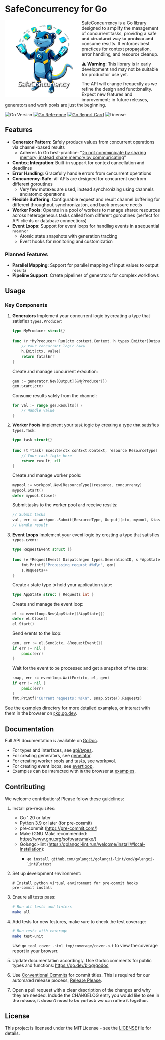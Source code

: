 # SafeConcurrency for Go

<img align="left" width="250" height="250" alt="SafeConcurrency Logo" src="doc/assets/images/logo-500x500.png">

SafeConcurrency is a Go library designed to simplify the management of concurrent tasks, providing a safe and structured way to produce and consume results.
It enforces best practices for context propagation, error handling, and resource cleanup.

⚠️ **Warning**: This library is in early development and may not be suitable for production use yet.

The API will change frequently as we refine the design and functionality.
Expect new features and improvements in future releases, generators and work pools are just the beginning.

![Go Version](https://img.shields.io/badge/go-1.20-blue) [![Go Reference](https://pkg.go.dev/badge/github.com/Izzette/go-safeconcurrency.svg)](https://pkg.go.dev/github.com/Izzette/go-safeconcurrency) [![Go Report Card](https://goreportcard.com/badge/github.com/Izzette/go-safeconcurrency)](https://goreportcard.com/report/github.com/Izzette/go-safeconcurrency) ![License](https://img.shields.io/badge/license-MIT-green)

## Features

- **Generator Pattern**: Safely produce values from concurrent operations via channel-based results
  - Adheres to Go best-practice: “[Do not communicate by sharing memory; instead, share memory by communicating](https://go.dev/blog/codelab-share)”
- **Context Integration**: Built-in support for context cancellation and deadlines
- **Error Handling**: Gracefully handle errors from concurrent operations
- **Concurrency-Safe**: All APIs are designed for concurrent use from different goroutines
  - Very few mutexes are used, instead synchronizing using channels and atomic operations
- **Flexible Buffering**: Configurable request and result channel buffering for different throughput, synchronization,
  and back-pressure needs
- **Worker Pools**: Operate in a pool of workers to manage shared resources across heterogeneous tasks called from
  different goroutines (perfect for API clients or database connections)
- **Event Loops**: Support for event loops for handling events in a sequential manner
   - Atomic state snapshots with generation tracking
   - Event hooks for monitoring and customization

### Planned Features

- **Parallel Mapping**: Support for parallel mapping of input values to output results
- **Pipeline Support**: Create pipelines of generators for complex workflows

## Usage

### Key Components

1. **Generators**
   Implement your concurrent logic by creating a type that satisfies `types.Producer`:
   ```go
   type MyProducer struct{}

   func (r *MyProducer) Run(ctx context.Context, h types.Emitter[Output]) error {
       // Your concurrent logic here
       h.Emit(ctx, value)
       return fatalErr
   }
   ```

   Create and manage concurrent execution:
   ```go
   gen := generator.New[Output](&MyProducer{})
   gen.Start(ctx)
   ```

   Consume results safely from the channel:
   ```go
   for val := range gen.Results() {
       // Handle value
   }
   ```

2. **Worker Pools**
   Implement your task logic by creating a type that satisfies `types.Task`:
   ```go
   type task struct{}

   func (t *task) Execute(ctx context.Context, resource ResourceType) (Output, error) {
       // Your task logic here
       return result, nil
   }
   ```

   Create and manage worker pools:
   ```go
   mypool := workpool.New[ResourceType](resource, concurrency)
   mypool.Start()
   defer mypool.Close()
   ```

   Submit tasks to the worker pool and receive results:
   ```go
   // Submit tasks
   val, err := workpool.Submit[ResourceType, Output](ctx, mypool, &task{})
   // Handle result
   ```

3. **Event Loops**
   Implement your event logic by creating a type that satisfies `types.Event`:
   ```go
   type RequestEvent struct {}

   func (e *RequestEvent) Dispatch(gen types.GenerationID, s *AppState) {
       fmt.Printf("Processing request #%d\n", gen)
       s.Requests++
   }
   ```

   Create a state type to hold your application state:
   ```go
   type AppState struct { Requests int }
   ```

   Create and manage the event loop:
   ```go
   el := eventloop.New[AppState](&AppState{})
   defer el.Close()
   el.Start()
   ```

   Send events to the loop:
   ```go
   gen, err := el.Send(ctx, &RequestEvent{})
   if err != nil {
       panic(err)
   }
   ```

   Wait for the event to be processed and get a snapshot of the state:
   ```go
   snap, err := eventloop.WaitFor(ctx, el, gen)
   if err != nil {
       panic(err)
   }
   fmt.Printf("Current requests: %d\n", snap.State().Requests)
   ```

See the [examples](examples) directory for more detailed examples, or interact
with them in the browser on
[pkg.go.dev](https://pkg.go.dev/github.com/Izzette/go-safeconcurrency/examples).

## Documentation

Full API documentation is available on [GoDoc](https://pkg.go.dev/github.com/Izzette/go-safeconcurrency).

- For types and interfaces, see [api/types](https://pkg.go.dev/github.com/Izzette/go-safeconcurrency/api/types).
- For creating generators, see [generator](https://pkg.go.dev/github.com/Izzette/go-safeconcurrency/generator).
- For creating worker pools and tasks, see [workpool](https://pkg.go.dev/github.com/Izzette/go-safeconcurrency/workpool).
- For creating event loops, see [eventloop](https://pkg.go.dev/github.com/Izzette/go-safeconcurrency/eventloop).
- Examples can be interacted with in the browser at [examples](https://pkg.go.dev/github.com/Izzette/go-safeconcurrency/examples).

## Contributing

We welcome contributions! Please follow these guidelines:

1. Install pre-requisites:
   - Go 1.20 or later
   - Python 3.9 or later (for pre-commit)
   - pre-commit (https://pre-commit.com/)
   - Make (GNU Make recommended: https://www.gnu.org/software/make/)
   - Golangci-lint (https://golangci-lint.run/welcome/install/#local-installation):
     - ```shell
       go install github.com/golangci/golangci-lint/cmd/golangci-lint@latest
       ```

2. Set up development environment:
   ```shell
   # Install python virtual environment for pre-commit hooks
   pre-commit install
   ```

3. Ensure all tests pass:
   ```bash
   # Run all tests and linters
   make all
   ```

4. Add tests for new features, make sure to check the test coverage:
   ```bash
   # Run tests with coverage
   make test-unit
   ```
   Use `go tool cover -html tmp/coverage/cover.out` to view the coverage report in your browser.

5. Update documentation accordingly.
   Use Godoc comments for public types and functions: https://go.dev/blog/godoc

6. Use [Conventional Commits](https://www.conventionalcommits.org/en/v1.0.0/) for commit titles.
   This is required for our automated release process, [Release Please](https://github.com/googleapis/release-please).

7. Open a pull request with a clear description of the changes and why they are needed.
   Include the CHANGELOG entry you would like to see in the release, it doesn't need to be perfect: we can refine it together.

## License

This project is licensed under the MIT License - see the [LICENSE](LICENSE) file for details.
